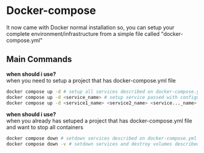 # Docker-compose
It now came with Docker normal installation
so, you can setup your complete environment/infrastructure from a simple file called "docker-compose.yml"

## Main Commands

<strong>when should i use?</strong><br/>
when you need to setup a project that has docker-compose.yml file
```sh
docker compose up -d # setup all services described on docker-compose.yml
docker compose up -d <service_name> # setup service passed with configurations described on docker-compose.yml and their services dependencies
docker compose up -d <service1_name> <service2_name> <service..._name> # setup services passed with configurations described on docker-compose.yml and their services dependencies
```
<strong>when should i use?</strong><br/>
when you already has setuped a project that has docker-compose.yml file and want to stop all containers
```sh
docker compose down # setdown services described on docker-compose.yml
docker compose down -v # setdown services and destroy volumes described on docker-compose.yml
```